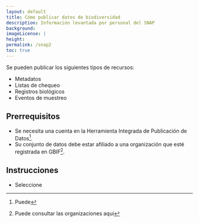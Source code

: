 ```yaml
---
layout: default
title: Cómo publicar datos de biodiversidad
description: Información levantada por personal del SNAP
background: 
imageLicense: |
height:
permalink: /snap2
toc: true
---
```


Se pueden publicar los siguientes tipos de recursos:

- Metadatos
- Listas de chequeo
- Registros biológicos
- Eventos de muestreo 

## Prerrequisitos

- Se necesita una cuenta en la Herramienta Integrada de Publicación de Datos[^1].
- Su conjunto de datos debe estar afiliado a una organización que esté registrada en GBIF[^2].

## Instrucciones

- Seleccione 


[^1]: Puede
[^2]: Puede consultar las organizaciones aquí